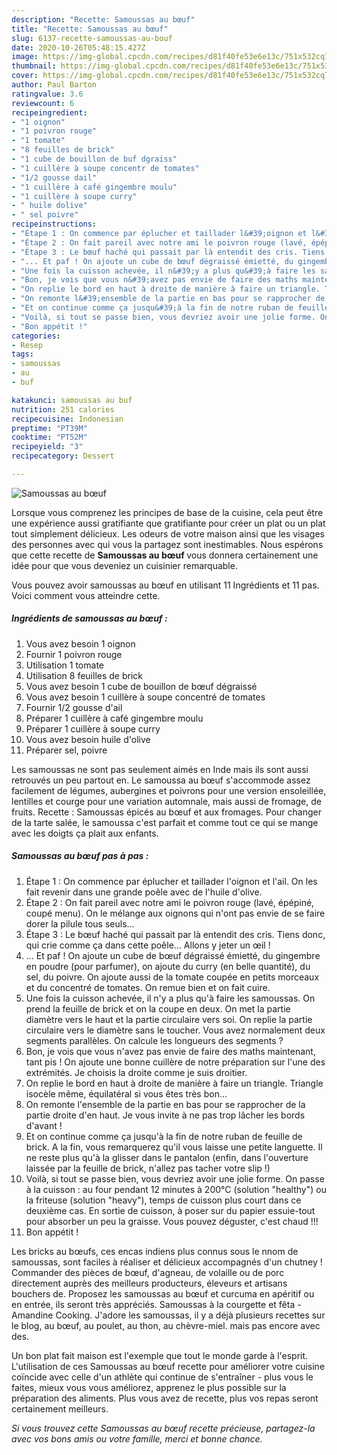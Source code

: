 ```yaml
---
description: "Recette: Samoussas au bœuf"
title: "Recette: Samoussas au bœuf"
slug: 6137-recette-samoussas-au-bouf
date: 2020-10-26T05:48:15.427Z
image: https://img-global.cpcdn.com/recipes/d81f40fe53e6e13c/751x532cq70/samoussas-au-boeuf-photo-principale-de-la-recette.jpg
thumbnail: https://img-global.cpcdn.com/recipes/d81f40fe53e6e13c/751x532cq70/samoussas-au-boeuf-photo-principale-de-la-recette.jpg
cover: https://img-global.cpcdn.com/recipes/d81f40fe53e6e13c/751x532cq70/samoussas-au-boeuf-photo-principale-de-la-recette.jpg
author: Paul Barton
ratingvalue: 3.6
reviewcount: 6
recipeingredient:
- "1 oignon"
- "1 poivron rouge"
- "1 tomate"
- "8 feuilles de brick"
- "1 cube de bouillon de buf dgraiss"
- "1 cuillère à soupe concentr de tomates"
- "1/2 gousse dail"
- "1 cuillère à café gingembre moulu"
- "1 cuillère à soupe curry"
- " huile dolive"
- " sel poivre"
recipeinstructions:
- "Étape 1 : On commence par éplucher et taillader l&#39;oignon et l&#39;ail. On les fait revenir dans une grande poêle avec de l&#39;huile d&#39;olive."
- "Étape 2 : On fait pareil avec notre ami le poivron rouge (lavé, épépiné, coupé menu). On le mélange aux oignons qui n&#39;ont pas envie de se faire dorer la pilule tous seuls..."
- "Étape 3 : Le bœuf haché qui passait par là entendit des cris. Tiens donc, qui crie comme ça dans cette poêle... Allons y jeter un œil !"
- "... Et paf ! On ajoute un cube de bœuf dégraissé émietté, du gingembre en poudre (pour parfumer), on ajoute du curry (en belle quantité), du sel, du poivre. On ajoute aussi de la tomate coupée en petits morceaux et du concentré de tomates. On remue bien et on fait cuire."
- "Une fois la cuisson achevée, il n&#39;y a plus qu&#39;à faire les samoussas. On prend la feuille de brick et on la coupe en deux. On met la partie diamètre vers le haut et la partie circulaire vers soi. On replie la partie circulaire vers le diamètre sans le toucher. Vous avez normalement deux segments parallèles. On calcule les longueurs des segments ?"
- "Bon, je vois que vous n&#39;avez pas envie de faire des maths maintenant, tant pis ! On ajoute une bonne cuillère de notre préparation sur l&#39;une des extrémités. Je choisis la droite comme je suis droitier."
- "On replie le bord en haut à droite de manière à faire un triangle. Triangle isocèle même, équilatéral si vous êtes très bon..."
- "On remonte l&#39;ensemble de la partie en bas pour se rapprocher de la partie droite d&#39;en haut. Je vous invite à ne pas trop lâcher les bords d&#39;avant !"
- "Et on continue comme ça jusqu&#39;à la fin de notre ruban de feuille de brick. A la fin, vous remarquerez qu&#39;il vous laisse une petite languette. Il ne reste plus qu&#39;à la glisser dans le pantalon (enfin, dans l&#39;ouverture laissée par la feuille de brick, n&#39;allez pas tacher votre slip !)"
- "Voilà, si tout se passe bien, vous devriez avoir une jolie forme. On passe à la cuisson : au four pendant 12 minutes à 200°C (solution &#34;healthy&#34;) ou la friteuse (solution &#34;heavy&#34;), temps de cuisson plus court dans ce deuxième cas. En sortie de cuisson, à poser sur du papier essuie-tout pour absorber un peu la graisse. Vous pouvez déguster, c&#39;est chaud !!!"
- "Bon appétit !"
categories:
- Resep
tags:
- samoussas
- au
- buf

katakunci: samoussas au buf 
nutrition: 251 calories
recipecuisine: Indonesian
preptime: "PT39M"
cooktime: "PT52M"
recipeyield: "3"
recipecategory: Dessert

---
```



![Samoussas au bœuf](https://img-global.cpcdn.com/recipes/d81f40fe53e6e13c/751x532cq70/samoussas-au-boeuf-photo-principale-de-la-recette.jpg)

Lorsque vous comprenez les principes de base de la cuisine, cela peut être une expérience aussi gratifiante que gratifiante pour créer un plat ou un plat tout simplement délicieux. Les odeurs de votre maison ainsi que les visages des personnes avec qui vous la partagez sont inestimables. Nous espérons que cette recette de <strong> Samoussas au bœuf </strong> vous donnera certainement une idée pour que vous deveniez un cuisinier remarquable.

<!--inarticleads1-->

Vous pouvez avoir samoussas au bœuf en utilisant 11 Ingrédients et 11 pas. Voici comment vous atteindre cette.

##### Ingrédients de samoussas au bœuf :

1. Vous avez besoin 1 oignon
1. Fournir 1 poivron rouge
1. Utilisation 1 tomate
1. Utilisation 8 feuilles de brick
1. Vous avez besoin 1 cube de bouillon de bœuf dégraissé
1. Vous avez besoin 1 cuillère à soupe concentré de tomates
1. Fournir 1/2 gousse d&#39;ail
1. Préparer 1 cuillère à café gingembre moulu
1. Préparer 1 cuillère à soupe curry
1. Vous avez besoin  huile d&#39;olive
1. Préparer  sel, poivre


Les samoussas ne sont pas seulement aimés en Inde mais ils sont aussi retrouvés un peu partout en. Le samoussa au bœuf s&#39;accommode assez facilement de légumes, aubergines et poivrons pour une version ensoleillée, lentilles et courge pour une variation automnale, mais aussi de fromage, de fruits. Recette : Samoussas épicés au bœuf et aux fromages. Pour changer de la tarte salée, le samoussa c&#39;est parfait et comme tout ce qui se mange avec les doigts ça plait aux enfants. 

<!--inarticleads2-->

##### Samoussas au bœuf pas à pas :

1. Étape 1 : On commence par éplucher et taillader l&#39;oignon et l&#39;ail. On les fait revenir dans une grande poêle avec de l&#39;huile d&#39;olive.
1. Étape 2 : On fait pareil avec notre ami le poivron rouge (lavé, épépiné, coupé menu). On le mélange aux oignons qui n&#39;ont pas envie de se faire dorer la pilule tous seuls...
1. Étape 3 : Le bœuf haché qui passait par là entendit des cris. Tiens donc, qui crie comme ça dans cette poêle... Allons y jeter un œil !
1. ... Et paf ! On ajoute un cube de bœuf dégraissé émietté, du gingembre en poudre (pour parfumer), on ajoute du curry (en belle quantité), du sel, du poivre. On ajoute aussi de la tomate coupée en petits morceaux et du concentré de tomates. On remue bien et on fait cuire.
1. Une fois la cuisson achevée, il n&#39;y a plus qu&#39;à faire les samoussas. On prend la feuille de brick et on la coupe en deux. On met la partie diamètre vers le haut et la partie circulaire vers soi. On replie la partie circulaire vers le diamètre sans le toucher. Vous avez normalement deux segments parallèles. On calcule les longueurs des segments ?
1. Bon, je vois que vous n&#39;avez pas envie de faire des maths maintenant, tant pis ! On ajoute une bonne cuillère de notre préparation sur l&#39;une des extrémités. Je choisis la droite comme je suis droitier.
1. On replie le bord en haut à droite de manière à faire un triangle. Triangle isocèle même, équilatéral si vous êtes très bon...
1. On remonte l&#39;ensemble de la partie en bas pour se rapprocher de la partie droite d&#39;en haut. Je vous invite à ne pas trop lâcher les bords d&#39;avant !
1. Et on continue comme ça jusqu&#39;à la fin de notre ruban de feuille de brick. A la fin, vous remarquerez qu&#39;il vous laisse une petite languette. Il ne reste plus qu&#39;à la glisser dans le pantalon (enfin, dans l&#39;ouverture laissée par la feuille de brick, n&#39;allez pas tacher votre slip !)
1. Voilà, si tout se passe bien, vous devriez avoir une jolie forme. On passe à la cuisson : au four pendant 12 minutes à 200°C (solution &#34;healthy&#34;) ou la friteuse (solution &#34;heavy&#34;), temps de cuisson plus court dans ce deuxième cas. En sortie de cuisson, à poser sur du papier essuie-tout pour absorber un peu la graisse. Vous pouvez déguster, c&#39;est chaud !!!
1. Bon appétit !


Les bricks au bœufs, ces encas indiens plus connus sous le nnom de samoussas, sont faciles à réaliser et délicieux accompagnés d&#39;un chutney ! Commander des pièces de bœuf, d&#39;agneau, de volaille ou de porc directement auprès des meilleurs producteurs, éleveurs et artisans bouchers de. Proposez les samoussas au bœuf et curcuma en apéritif ou en entrée, ils seront très appréciés. Samoussas à la courgette et fêta - Amandine Cooking. J&#39;adore les samoussas, il y a déjà plusieurs recettes sur le blog, au bœuf, au poulet, au thon, au chèvre-miel. mais pas encore avec des. 

<!--inarticleads1-->

<p>
Un bon plat fait maison est l'exemple que tout le monde garde à l'esprit. L'utilisation de ces Samoussas au bœuf recette pour améliorer votre cuisine coïncide avec celle d'un athlète qui continue de s'entraîner - plus vous le faites, mieux vous vous améliorez, apprenez le plus possible sur la préparation des aliments. Plus vous avez de recette, plus vos repas seront certainement meilleurs.
</p>

<p>
<i>Si vous trouvez cette Samoussas au bœuf recette précieuse, partagez-la avec vos bons amis ou votre famille, merci et bonne chance.</i>
</p>
